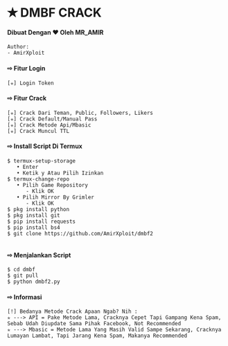 # ✭ DMBF CRACK
#### Dibuat Dengan ❤️ Oleh MR_AMIR
```
Author:
- AmirXploit
```
#### ⇨  Fitur Login
```
[✯] Login Token  
```
#### ⇨  Fitur Crack
```
[✯] Crack Dari Teman, Public, Followers, Likers    
[✯] Crack Default/Manual Pass  
[✯] Crack Metode Api/Mbasic
[✯] Crack Muncul TTL 
```
#### ⇨  Install Script Di Termux
```
$ termux-setup-storage  
   • Enter  
   • Ketik y Atau Pilih Izinkan  
$ termux-change-repo
   • Pilih Game Repository
      - Klik OK
   • Pilih Mirror By Grimler
      - Klik OK
$ pkg install python
$ pkg install git
$ pip install requests
$ pip install bs4
$ git clone https://github.com/AmirXploit/dmbf2
 
```
#### ⇨  Menjalankan Script
```
$ cd dmbf
$ git pull
$ python dmbf2.py
```
#### ⇨  Informasi
```
[!] Bedanya Metode Crack Apaan Ngab? Nih :
✯ ---> API = Pake Metode Lama, Cracknya Cepet Tapi Gampang Kena Spam, Sebab Udah Diupdate Sama Pihak Facebook, Not Recommended
✯ ---> Mbasic = Metode Lama Yang Masih Valid Sampe Sekarang, Cracknya Lumayan Lambat, Tapi Jarang Kena Spam, Makanya Recommended
```
